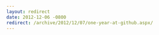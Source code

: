 ```yaml
---
layout: redirect
date: 2012-12-06 -0800
redirect: /archive/2012/12/07/one-year-at-github.aspx/
---
```

